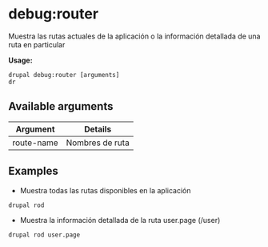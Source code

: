 # debug:router
Muestra las rutas actuales de la aplicación o la información detallada de una ruta en particular

**Usage:**
```
drupal debug:router [arguments]
dr
```

## Available arguments
Argument | Details
---------|-------------
route-name | Nombres de ruta

## Examples
* Muestra todas las rutas disponibles en la aplicación
```
drupal rod
```
* Muestra la información detallada de la ruta user.page (/user)
```
drupal rod user.page
```
